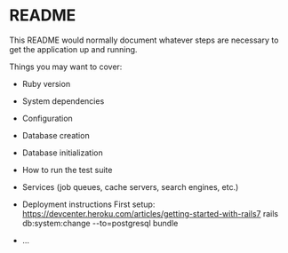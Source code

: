 # README

This README would normally document whatever steps are necessary to get the
application up and running.

Things you may want to cover:

* Ruby version

* System dependencies

* Configuration

* Database creation

* Database initialization

* How to run the test suite

* Services (job queues, cache servers, search engines, etc.)

* Deployment instructions
First setup:
https://devcenter.heroku.com/articles/getting-started-with-rails7
rails db:system:change --to=postgresql
bundle


* ...
